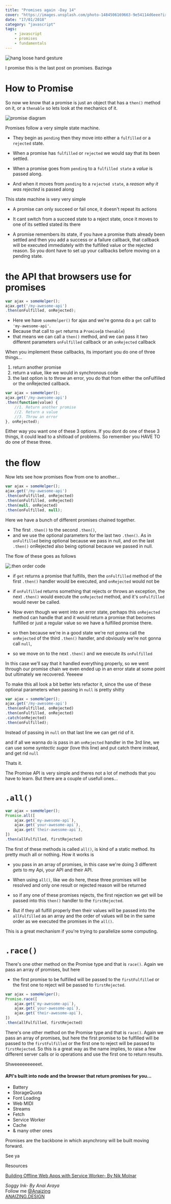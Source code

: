 ```yaml
---
title: "Promises again -Day 14"
cover: "https://images.unsplash.com/photo-1484506169663-9e54114d6eee?ixlib=rb-0.3.5&ixid=eyJhcHBfaWQiOjEyMDd9&s=a82e747bcec08b7a525f9feaf3f08127&auto=format&fit=crop&w=750&q=80"
date: "17/01/2018"
category: "javascript"
tags:
    - javascript
    - promises
    - fundamentals
---
```


![hang loose hand gesture](https://images.unsplash.com/photo-1484506169663-9e54114d6eee?ixlib=rb-0.3.5&ixid=eyJhcHBfaWQiOjEyMDd9&s=a82e747bcec08b7a525f9feaf3f08127&auto=format&fit=crop&w=750&q=80)

I promise this is the last post on promises. Bazinga

# How to Promise

So now we know that a promise is just an object that has a `then()` method on it, or a `thenable` so lets look at the mechanics of it.

![promise diagram](https://scontent-syd2-1.xx.fbcdn.net/v/t1.0-9/26906942_10159805635185117_5611440809466017016_n.jpg?oh=64ad5f8faf87963f2071b1ae8c56b2e5&oe=5AF14557)

Promises follow a very simple state machine.

* They begin as `pending` then they move into either a `fulfilled` or a `rejected` state. 

* When a promise has `fulfilled` or `rejected` we would say that its been settled.

* When a promise goes from `pending` to a `fulfilled state` a _value_ is passed along.

* And when it moves from `pending` to a `rejected state`, a _reason why it was rejected_ is passed along

This state machine is very very simple

* A promise can only succeed or fail once, it doesn't repeat its actions

* It cant switch from a succeed state to a reject state, once it moves to one of its settled stated its there

* A promise remembers its state, if you have a promise thats already been settled and then you add a success or a failure callback, that callback will be executed immediately with the fulfilled value or the rejected reason. So you dont have to set up your callbacks before moving on a pending state.

# the API that browsers use for promises

```js
var ajax = someHelper();
ajax.get('/my-awesome-api')
.then(onFulfilled, onRejected);
```

* Here we have `someHelper()` for ajax and we're gonna do a `get` call to `'my-awesome-api'`.
* Because that call to `get` returns a `Promise`(a `thenable`)
* that means we can call a `then()` method, and we can pass it two different parameters `onFulfilled` callback or an `onRejected` callback

When you implement these callbacks, its important you do one of three things...

1. return another promise
2. return a value, like we would in synchronous code
3. the last option is to throw an error, you do that from either the onFulfilled or the onRejected callback.

```js
var ajax = someHelper();
ajax.get('/my-awesome-api')
.then(function(value) {
    //1. Return another promise
    //2. Return a value
    //3. Throw an error
}, onRejected);
```

Either way you want one of these 3 options. If you dont do one of these 3 things, it could lead to a shitload of problems. So remember you HAVE TO do one of these three.

# the flow

Now lets see how promises flow from one to another...

```js
var ajax = someHelper();
ajax.get('/my-awesome-api')
.then(onFulfilled, onRejected)
.then(onFulfilled, onRejected)
.then(null, onRejected)
.then(onFulfilled, null);
```
Here we have a bunch of different promises chained together.

* The first `.then()` to the second `.then()`,
* and we use the optional parameters for the last two `.then()`. As in `onFulfilled` being optional because we pass in null, and on the last `.then()` onRejected also being optional because we passed in null.

The flow of these goes as follows

![.then order code](https://scontent-syd2-1.xx.fbcdn.net/v/t1.0-9/26991706_10159815198610117_6443632634167817822_n.jpg?oh=bd60fc267c74c2e4a040b9bf68e7f8ce&oe=5AEABEF6)

* if `get` returns a promise that fulfills, then the `onFulfilled` method of the first `.then()` handler would be executed, and `onRejected` would not be

* if `onFulfilled` returns something that rejects or throws an exception, the next `.then()` would execute the `onRejected` method, and it's `onFulfilled` would never be called. 

* Now even though we went into an error state, perhaps this `onRejected` method can handle that and it would return a promise that becomes fulfilled or just a regular value so we have a fulfilled promise there.

* so then because we're in a good state we're not gonna call the `onRejected` of the third `.then()` handler, and obviously we're not gonna call `null`, 

* so we move on to the next `.then()` and we execute its `onFulfilled`

In this case we'll say that it handled everything properly, so we went through our promise chain we even ended up in an error state at some point but ultimately we recovered. Yeeeew

To make this all look a bit better lets refactor it, since the use of these optional parameters when passing in `null` is pretty shitty

```js
var ajax = someHelper();
ajax.get('/my-awesome-api')
.then(onFulfilled, onRejected)
.then(onFulfilled, onRejected)
.catch(onRejected)
.then(onFulfilled);
```
Instead of passing in `null` on that last line we can get rid of it.

and if all we wanna do is pass in an `onRejected` handler in the 3rd line, we can use some _syntactic sugar_ (love this line) and put catch there instead, and get rid `null`

Thats it.

The Promise API is very simple and theres not a lot of methods that you have to learn. But there are a couple of usefull ones...


# `.all()`

```js
var ajax = someHelper();
Promise.all([
    ajax.get(`my-awesome-api`),
    ajax.get(`your-awesome-api`),
    ajax.get(`their-awesome-api`),
])
.then(allFulfilled, firstRejected)
```

The first of these methods is called `all()`, is kind of a static method. Its pretty much all or nothing. How it works is 

* you pass in an array of promises, in this case we're doing 3 different _gets_ to my Api, your API and their API.

* When using `all()`, like we do here, these three promises will be resolved and only one result or rejected reason will be returned

* so if any one of these promises rejects, the first rejection we get will be passed into this `then()` handler to the `firstRejected`. 

* But if they all fulfill properly then their values will be passed into the `allFulfilled` as an array and the order of values will be in the same order as we executed the promises in the `all()`.

This is a great mechanism if you're trying to parallelize some computing.

# `.race()`

There's one other method on the Promise type and that is `race()`. Again we pass an array of promises, but here

* the first promise to be fulfilled will be passed to the `firstFulfilled` or the first one to reject will be passed to `firstRejected`.

```js
var ajax = someHelper();
Promise.race([
    ajax.get(`my-awesome-api`),
    ajax.get(`your-awesome-api`),
    ajax.get(`their-awesome-api`),
])
.then(allFulfilled, firstRejected)
```
There's one other method on the Promise type and that is `race()`. Again we pass an array of promises, but here the first promise to be fulfilled will be passed to the `firstFulfilled` or the first one to reject will be passed to `firstRejected`. So this is a great way as the name implies, to raise a few different server calls or io operations and use the first one to return results.

Shweeeeeeeeeet.

#### API's built into node and the browser that return promises for you...

* Battery
* StorageQuota
* Font Loading
* Web MIDI
* Streams
* Fetch
* Service Worker
* Cache
* & many other ones

Promises are the backbone in which asynchrony will be built moving forward.

See ya

Resources

[Building Offline Web Apps with Service Worker- By Nik Molnar ](https://app.pluralsight.com/library/courses/building-offline-web-apps-service-worker/table-of-contents)

_Soggy Ink- By Anai Araya_<br>
Follow me [@Anaizing](https://twitter.com/Anaizing) <br>
[ANAIZING.DESIGN](http://anaizing.design/)